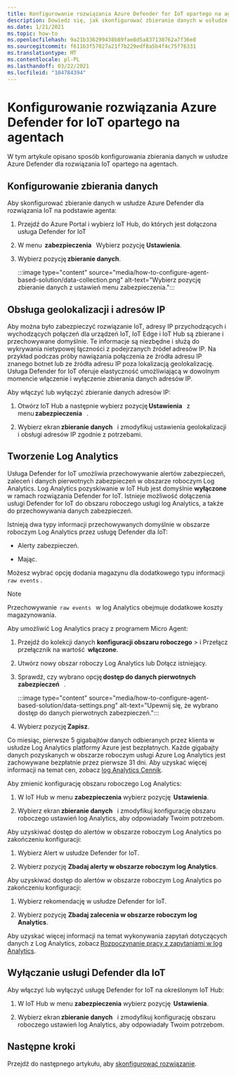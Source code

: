 ```yaml
---
title: Konfigurowanie rozwiązania Azure Defender for IoT opartego na agentach
description: Dowiedz się, jak skonfigurować zbieranie danych w usłudze Azure Defender dla rozwiązania IoT na podstawie agenta
ms.date: 1/21/2021
ms.topic: how-to
ms.openlocfilehash: 9a21b336299438b89fae8d5a837130762a7f36e8
ms.sourcegitcommit: f611b3f57027a21f7b229edf8a5b4f4c75f76331
ms.translationtype: MT
ms.contentlocale: pl-PL
ms.lasthandoff: 03/22/2021
ms.locfileid: "104784394"
---
```

# <a name="configure-azure-defender-for-iot-agent-based-solution"></a>Konfigurowanie rozwiązania Azure Defender for IoT opartego na agentach  

W tym artykule opisano sposób konfigurowania zbierania danych w usłudze Azure Defender dla rozwiązania IoT opartego na agentach.

## <a name="configure-data-collection"></a>Konfigurowanie zbierania danych

Aby skonfigurować zbieranie danych w usłudze Azure Defender dla rozwiązania IoT na podstawie agenta: 

1. Przejdź do Azure Portal i wybierz IoT Hub, do których jest dołączona usługa Defender for IoT 

1. W menu  **zabezpieczenia**   Wybierz pozycję **Ustawienia**. 

1. Wybierz pozycję **zbieranie danych**. 

    :::image type="content" source="media/how-to-configure-agent-based-solution/data-collection.png" alt-text="Wybierz pozycję zbieranie danych z ustawień menu zabezpieczenia.":::

## <a name="geolocation-and-ip-address-handling"></a>Obsługa geolokalizacji i adresów IP 

Aby można było zabezpieczyć rozwiązanie IoT, adresy IP przychodzących i wychodzących połączeń dla urządzeń IoT, IoT Edge i IoT Hub są zbierane i przechowywane domyślnie. Te informacje są niezbędne i służą do wykrywania nietypowej łączności z podejrzanych źródeł adresów IP. Na przykład podczas próby nawiązania połączenia ze źródła adresu IP znanego botnet lub ze źródła adresu IP poza lokalizacją geolokalizację. Usługa Defender for IoT oferuje elastyczność umożliwiającą w dowolnym momencie włączenie i wyłączenie zbierania danych adresów IP. 

Aby włączyć lub wyłączyć zbieranie danych adresów IP: 

1. Otwórz IoT Hub a następnie wybierz pozycję **Ustawienia**   z menu **zabezpieczenia**   . 

1. Wybierz ekran **zbieranie danych**   i zmodyfikuj ustawienia geolokalizacji i obsługi adresów IP zgodnie z potrzebami. 

## <a name="log-analytics-creation"></a>Tworzenie Log Analytics 

Usługa Defender for IoT umożliwia przechowywanie alertów zabezpieczeń, zaleceń i danych pierwotnych zabezpieczeń w obszarze roboczym Log Analytics. Log Analytics pozyskiwanie w IoT Hub jest domyślnie **wyłączone** w ramach rozwiązania Defender for IoT. Istnieje możliwość dołączenia usługi Defender for IoT do obszaru roboczego usługi log Analytics, a także do przechowywania danych zabezpieczeń. 

Istnieją dwa typy informacji przechowywanych domyślnie w obszarze roboczym Log Analytics przez usługę Defender dla IoT:
 
- Alerty zabezpieczeń.

- Mając. 

Możesz wybrać opcję dodania magazynu dla dodatkowego typu informacji `raw events` . 

> [!Note] 
> Przechowywanie  `raw events`   w log Analytics obejmuje dodatkowe koszty magazynowania. 

Aby umożliwić Log Analytics pracy z programem Micro Agent: 

1. Przejdź do kolekcji danych **konfiguracji obszaru roboczego**  >  i Przełącz przełącznik na wartość  **włączone**. 

1. Utwórz nowy obszar roboczy Log Analytics lub Dołącz istniejący. 

1. Sprawdź, czy wybrano opcję **dostęp do danych pierwotnych zabezpieczeń**   .  

    :::image type="content" source="media/how-to-configure-agent-based-solution/data-settings.png" alt-text="Upewnij się, że wybrano dostęp do danych pierwotnych zabezpieczeń.":::

1. Wybierz pozycję **Zapisz**.

Co miesiąc, pierwsze 5 gigabajtów danych odbieranych przez klienta w usłudze Log Analytics platformy Azure jest bezpłatnych. Każde gigabajty danych pozyskanych w obszarze roboczym usługi Azure Log Analytics jest zachowywane bezpłatnie przez pierwsze 31 dni. Aby uzyskać więcej informacji na temat cen, zobacz [log Analytics Cennik](https://azure.microsoft.com/pricing/details/monitor/). 

Aby zmienić konfigurację obszaru roboczego Log Analytics: 

1. W IoT Hub w menu **zabezpieczenia** wybierz pozycję  **Ustawienia**. 

1. Wybierz ekran **zbieranie danych**   i zmodyfikuj konfigurację obszaru roboczego ustawień log Analytics, aby odpowiadały Twoim potrzebom. 

Aby uzyskiwać dostęp do alertów w obszarze roboczym Log Analytics po zakończeniu konfiguracji:

1. Wybierz Alert w usłudze Defender for IoT.

1. Wybierz pozycję **Zbadaj alerty w obszarze roboczym log Analytics**.

Aby uzyskiwać dostęp do alertów w obszarze roboczym Log Analytics po zakończeniu konfiguracji:

1. Wybierz rekomendację w usłudze Defender for IoT.

1. Wybierz pozycję **Zbadaj zalecenia w obszarze roboczym log Analytics**. 
 
Aby uzyskać więcej informacji na temat wykonywania zapytań dotyczących danych z Log Analytics, zobacz [Rozpoczynanie pracy z zapytaniami w log Analytics](../azure-monitor/logs/get-started-queries.md). 

## <a name="turn-off-defender-for-iot"></a>Wyłączanie usługi Defender dla IoT 

Aby włączyć lub wyłączyć usługę Defender for IoT na określonym IoT Hub: 

1. W IoT Hub w menu **zabezpieczenia** wybierz pozycję  **Ustawienia**.

1. Wybierz ekran **zbieranie danych**   i zmodyfikuj konfigurację obszaru roboczego ustawień log Analytics, aby odpowiadały Twoim potrzebom.

## <a name="next-steps"></a>Następne kroki 

Przejdź do następnego artykułu, aby [skonfigurować rozwiązanie](quickstart-configure-your-solution.md).